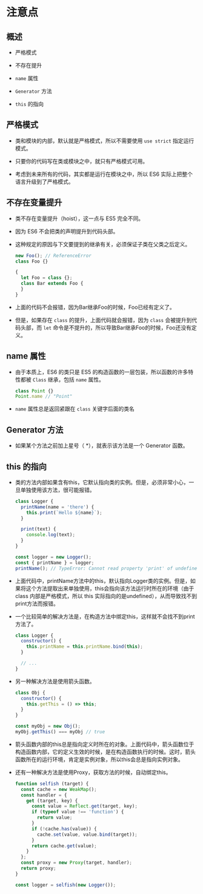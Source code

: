 # 注意点

## 概述

*   严格模式

*   不存在提升

*   `name` 属性

*   `Generator` 方法

*   `this` 的指向

## 严格模式

*   类和模块的内部，默认就是严格模式，所以不需要使用 `use strict` 指定运行模式。

*   只要你的代码写在类或模块之中，就只有严格模式可用。

*   考虑到未来所有的代码，其实都是运行在模块之中，所以 ES6 实际上把整个语言升级到了严格模式。

## 不存在变量提升

*   类不存在变量提升（hoist），这一点与 ES5 完全不同。

*   因为 ES6 不会把类的声明提升到代码头部。

*   这种规定的原因与下文要提到的继承有关，必须保证子类在父类之后定义。

    ```javascript
    new Foo(); // ReferenceError
    class Foo {}
    ```

    ```javascript
    {
      let Foo = class {};
      class Bar extends Foo {
      }
    }
    ```

*   上面的代码不会报错，因为Bar继承Foo的时候，Foo已经有定义了。

*   但是，如果存在 `class` 的提升，上面代码就会报错，因为 `class` 会被提升到代码头部，而 `let` 命令是不提升的，所以导致Bar继承Foo的时候，Foo还没有定义。

## name 属性

*   由于本质上，ES6 的类只是 ES5 的构造函数的一层包装，所以函数的许多特性都被 `Class` 继承，包括 `name` 属性。

    ```javascript
    class Point {}
    Point.name // "Point"
    ```

*   `name` 属性总是返回紧跟在 `class` 关键字后面的类名

## Generator 方法

*   如果某个方法之前加上星号（ \*），就表示该方法是一个 Generator 函数。

## this 的指向

*   类的方法内部如果含有this，它默认指向类的实例。但是，必须非常小心，一旦单独使用该方法，很可能报错。

    ```javascript
    class Logger {
      printName(name = 'there') {
        this.print(`Hello ${name}`);
      }

      print(text) {
        console.log(text);
      }
    }

    const logger = new Logger();
    const { printName } = logger;
    printName(); // TypeError: Cannot read property 'print' of undefined
    ```

*   上面代码中，printName方法中的this，默认指向Logger类的实例。但是，如果将这个方法提取出来单独使用，this会指向该方法运行时所在的环境（由于 class 内部是严格模式，所以 this 实际指向的是undefined），从而导致找不到print方法而报错。

*   一个比较简单的解决方法是，在构造方法中绑定this，这样就不会找不到print方法了。

    ```javascript
    class Logger {
      constructor() {
        this.printName = this.printName.bind(this);
      }

      // ...
    }
    ```

*   另一种解决方法是使用箭头函数。

    ```javascript
    class Obj {
      constructor() {
        this.getThis = () => this;
      }
    }

    const myObj = new Obj();
    myObj.getThis() === myObj // true
    ```

*   箭头函数内部的this总是指向定义时所在的对象。上面代码中，箭头函数位于构造函数内部，它的定义生效的时候，是在构造函数执行的时候。这时，箭头函数所在的运行环境，肯定是实例对象，所以this会总是指向实例对象。

*   还有一种解决方法是使用Proxy，获取方法的时候，自动绑定this。

    ```javascript
    function selfish (target) {
      const cache = new WeakMap();
      const handler = {
        get (target, key) {
          const value = Reflect.get(target, key);
          if (typeof value !== 'function') {
            return value;
          }
          if (!cache.has(value)) {
            cache.set(value, value.bind(target));
          }
          return cache.get(value);
        }
      };
      const proxy = new Proxy(target, handler);
      return proxy;
    }

    const logger = selfish(new Logger());
    ```
